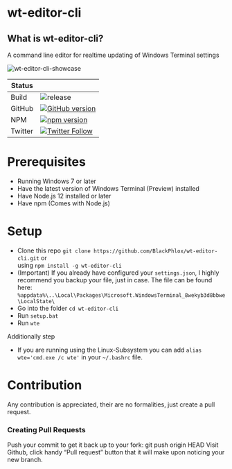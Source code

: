 # wt-editor-cli
## What is wt-editor-cli?
A command line editor for realtime updating of Windows Terminal settings

![wt-editor-cli-showcase](https://user-images.githubusercontent.com/25123512/68077919-ba2a4980-fdcc-11e9-879f-6e1fecb6bb20.gif)

|Status| |
|-------|---------|
| Build | ![release](https://github.com/BlackPhlox/wt-editor-cli/workflows/release/badge.svg) |
| GitHub | [![GitHub version](https://badge.fury.io/gh/BlackPhlox%2Fwt-editor-cli.svg)](https://badge.fury.io/gh/BlackPhlox%2Fwt-editor-cli) |
| NPM | [![npm version](https://badge.fury.io/js/wt-editor-cli.svg)](https://badge.fury.io/js/wt-editor-cli) |
| Twitter     | [![Twitter Follow](https://img.shields.io/twitter/follow/darkphlox?style=social)](https://twitter.com/darkphlox)      |

# Prerequisites
  - Running Windows 7 or later
  - Have the latest version of Windows Terminal (Preview) installed
  - Have Node.js 12 installed or later
  - Have npm (Comes with Node.js)
# Setup
  - Clone this repo ```git clone https://github.com/BlackPhlox/wt-editor-cli.git``` or<br> using ```npm install -g wt-editor-cli ```
  - (Important) If you already have configured your `settings.json`, I highly recommend you backup your file, just in case. The file can be found here: `%appdata%\..\Local\Packages\Microsoft.WindowsTerminal_8wekyb3d8bbwe\LocalState\`
  - Go into the folder `cd wt-editor-cli`
  - Run `setup.bat`
  - Run `wte`
  
  Additionally step
  - If you are running using the Linux-Subsystem you can add `alias wte='cmd.exe /c wte'` in your `~/.bashrc` file.

# Contribution

Any contribution is appreciated, their are no formalities, just create a pull request.

### Creating Pull Requests
  Push your commit to get it back up to your fork: git push origin HEAD
  Visit Github, click handy “Pull request” button that it will make upon noticing your new branch.
